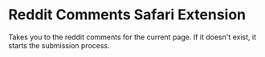 # Reddit Comments Safari Extension

Takes you to the reddit comments for the current page. If it doesn't exist, it starts the submission process.
